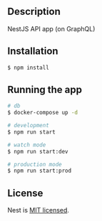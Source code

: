 ## Description

NestJS API app (on GraphQL)

## Installation

```bash
$ npm install
```

## Running the app

```bash
# db
$ docker-compose up -d

# development
$ npm run start

# watch mode
$ npm run start:dev

# production mode
$ npm run start:prod
```

## License

Nest is [MIT licensed](LICENSE).
